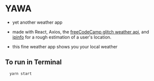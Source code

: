 YAWA
==============================
* yet another weather app

* made with React, Axios, the [freeCodeCamp glitch weather api](https://fcc-weather-api.glitch.me), and [ipinfo](https://ipinfo.io/json) for a rough estimation of a user's location.

* this fine weather app shows you your local weather

## To run in Terminal

```
  yarn start

```

